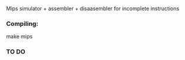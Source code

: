 Mips simulator + assembler + disaasembler for incomplete instructions

<h3>Compiling:</h3>
	make mips

<h3> TO DO </h3>
